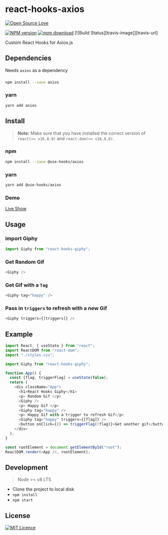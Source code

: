 # react-hooks-axios

[![Open Source Love](https://badges.frapsoft.com/os/v2/open-source.svg?v=103)](https://github.com/ellerbrock/open-source-badges/)

[![NPM version][npm-image]][npm-url]
[![npm download][download-image]][download-url]
[![Build Status][travis-image]][travis-url]

Custom React Hooks for Axios.js

## Dependencies

Needs `axios` as a dependency

###

```bash
npm install --save axios
```

### yarn

```bash
yarn add axios
```

## Install

> **Note:** Make sure that you have installed the correct version of `react(>= v16.8.0)` and `react-dom(>= v16.8.0)`.

### npm

```bash
npm install --save @use-hooks/axios
```

### yarn

```bash
yarn add @use-hooks/axios
```

### Demo

[Live Show](https://codesandbox.io/s/v8k2yw0pz0)

## Usage

### import Giphy

```js
import Giphy from "react-hooks-giphy";
```

### Get Random Gif

```js
<Giphy />
```

### Get Gif with a `Tag`

```js
<Giphy tag="happy" />
```

### Pass in `triggers` to refresh with a new Gif

```js
<Giphy triggers={[triggers]} />
```

## Example

```js
import React, { useState } from "react";
import ReactDOM from "react-dom";
import "./styles.css";

import Giphy from "react-hooks-giphy";

function App() {
  const [flag, triggerFlag] = useState(false);
  return (
    <div className="App">
      <h1>React Hooks Giphy</h1>
      <p> Random Gif </p>
      <Giphy />
      <p> Happy Gif </p>
      <Giphy tag="happy" />
      <p> Happy Gif with a trigger to refresh Gif</p>
      <Giphy tag="happy" triggers={[flag]} />
      <button onClick={() => triggerFlag(!flag)}>Get another gif</button>
    </div>
  );
}

const rootElement = document.getElementById("root");
ReactDOM.render(<App />, rootElement);
```

## Development

> Node >= v8 LTS

- Clone the project to local disk
- `npm install`
- `npm start`

## License

[![MIT Licence](https://badges.frapsoft.com/os/mit/mit.svg?v=103)](https://opensource.org/licenses/mit-license.php)

[npm-image]: https://img.shields.io/npm/v/react-hooks-giphy.svg?style=flat-square
[npm-url]: https://npmjs.com/package/react-hooks-giphy
[download-image]: https://img.shields.io/npm/dm/react-hooks-giphy.svg?style=flat-square
[download-url]: https://npmjs.com/package/react-hooks-giphy
